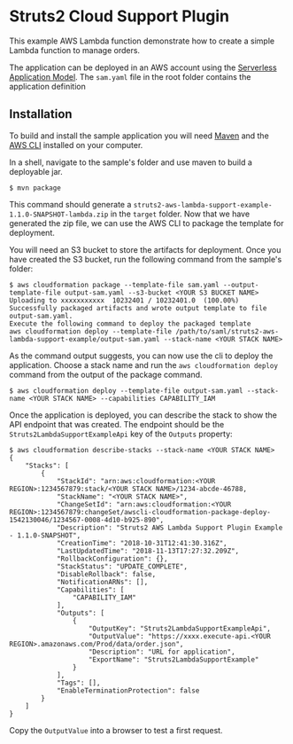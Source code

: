 # Struts2 Cloud Support Plugin

This example AWS Lambda function demonstrate how to create a simple Lambda function to manage orders.

The application can be deployed in an AWS account using the [Serverless Application Model](https://github.com/awslabs/serverless-application-model). The `sam.yaml` file in the root folder contains the application definition

## Installation
To build and install the sample application you will need [Maven](https://maven.apache.org/) and the [AWS CLI](https://aws.amazon.com/cli/) installed on your computer.

In a shell, navigate to the sample's folder and use maven to build a deployable jar.
```
$ mvn package
```

This command should generate a `struts2-aws-lambda-support-example-1.1.0-SNAPSHOT-lambda.zip` in the `target` folder. Now that we have generated the zip file, we can use the AWS CLI to package the template for deployment. 

You will need an S3 bucket to store the artifacts for deployment. Once you have created the S3 bucket, run the following command from the sample's folder:

```
$ aws cloudformation package --template-file sam.yaml --output-template-file output-sam.yaml --s3-bucket <YOUR S3 BUCKET NAME>
Uploading to xxxxxxxxxxx  10232401 / 10232401.0  (100.00%)
Successfully packaged artifacts and wrote output template to file output-sam.yaml.
Execute the following command to deploy the packaged template
aws cloudformation deploy --template-file /path/to/saml/struts2-aws-lambda-support-example/output-sam.yaml --stack-name <YOUR STACK NAME>
```

As the command output suggests, you can now use the cli to deploy the application. Choose a stack name and run the `aws cloudformation deploy` command from the output of the package command.
 
```
$ aws cloudformation deploy --template-file output-sam.yaml --stack-name <YOUR STACK NAME> --capabilities CAPABILITY_IAM
```

Once the application is deployed, you can describe the stack to show the API endpoint that was created. The endpoint should be the `Struts2LambdaSupportExampleApi` key of the `Outputs` property:

```
$ aws cloudformation describe-stacks --stack-name <YOUR STACK NAME>
{
    "Stacks": [
        {
            "StackId": "arn:aws:cloudformation:<YOUR REGION>:1234567879:stack/<YOUR STACK NAME>/1234-abcde-46788,
            "StackName": "<YOUR STACK NAME>",
            "ChangeSetId": "arn:aws:cloudformation:<YOUR REGION>:1234567879:changeSet/awscli-cloudformation-package-deploy-1542130046/1234567-0008-4d10-b925-890",
            "Description": "Struts2 AWS Lambda Support Plugin Example - 1.1.0-SNAPSHOT",
            "CreationTime": "2018-10-31T12:41:30.316Z",
            "LastUpdatedTime": "2018-11-13T17:27:32.209Z",
            "RollbackConfiguration": {},
            "StackStatus": "UPDATE_COMPLETE",
            "DisableRollback": false,
            "NotificationARNs": [],
            "Capabilities": [
                "CAPABILITY_IAM"
            ],
            "Outputs": [
                {
                    "OutputKey": "Struts2LambdaSupportExampleApi",
                    "OutputValue": "https://xxxx.execute-api.<YOUR REGION>.amazonaws.com/Prod/data/order.json",
                    "Description": "URL for application",
                    "ExportName": "Struts2LambdaSupportExample"
                }
            ],
            "Tags": [],
            "EnableTerminationProtection": false
        }
    ]
}

```

Copy the `OutputValue` into a browser to test a first request.